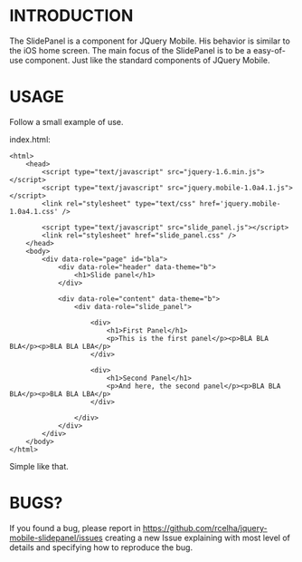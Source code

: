 INTRODUCTION
============
The SlidePanel is a component for JQuery Mobile. His behavior is similar to the iOS home screen.
The main focus of the SlidePanel is to be a easy-of-use component. Just like the standard components of JQuery Mobile.

USAGE
=====
Follow a small example of use.

index.html:


    <html>
        <head>
            <script type="text/javascript" src="jquery-1.6.min.js"></script>
            <script type="text/javascript" src="jquery.mobile-1.0a4.1.js"></script>
            <link rel="stylesheet" type="text/css" href='jquery.mobile-1.0a4.1.css' />
            
            <script type="text/javascript" src="slide_panel.js"></script>
            <link rel="stylesheet" href="slide_panel.css" />
        </head>
        <body>
            <div data-role="page" id="bla">
                <div data-role="header" data-theme="b">
                    <h1>Slide panel</h1>
                </div>

                <div data-role="content" data-theme="b">
                    <div data-role="slide_panel">

                        <div>
                            <h1>First Panel</h1>
                            <p>This is the first panel</p><p>BLA BLA BLA</p><p>BLA BLA LBA</p>
                        </div>

                        <div>
                            <h1>Second Panel</h1>
                            <p>And here, the second panel</p><p>BLA BLA BLA</p><p>BLA BLA LBA</p>
                        </div>

                    </div>
                </div>
            </div>
        </body>
    </html>

Simple like that.

BUGS?
====
If you found a bug, please report in https://github.com/rcelha/jquery-mobile-slidepanel/issues creating a new Issue explaining with most level of details and specifying how to reproduce the bug.

